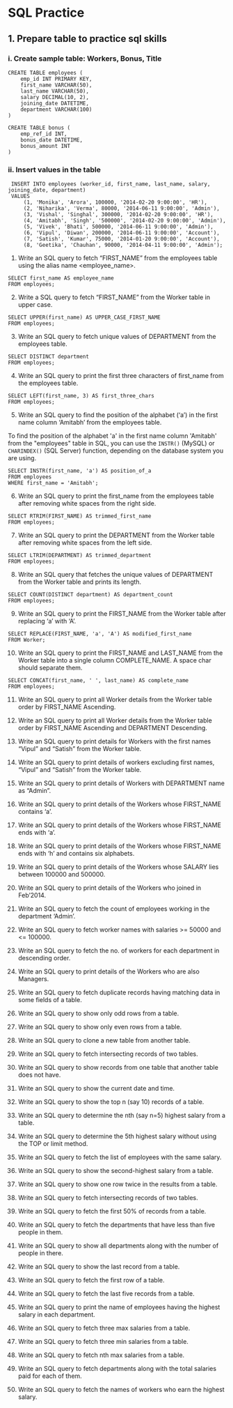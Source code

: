 # SQL Practice

## 1. Prepare table to practice sql skills

### i. Create sample table: Workers, Bonus, Title 

```
CREATE TABLE employees (
    emp_id INT PRIMARY KEY,
    first_name VARCHAR(50),
    last_name VARCHAR(50),    
    salary DECIMAL(10, 2),
    joining_date DATETIME,
    department VARCHAR(100)
)
```

```
CREATE TABLE bonus (
    emp_ref_id INT,
    bonus_date DATETIME,
    bonus_amount INT
)
```

### ii. Insert values in the table

```
 INSERT INTO employees (worker_id, first_name, last_name, salary, joining_date, department)
 VALUES
     (1, 'Monika', 'Arora', 100000, '2014-02-20 9:00:00', 'HR'),
     (2, 'Niharika', 'Verma', 80000, '2014-06-11 9:00:00', 'Admin'),
     (3, 'Vishal', 'Singhal', 300000, '2014-02-20 9:00:00', 'HR'),
     (4, 'Amitabh', 'Singh', '500000', '2014-02-20 9:00:00', 'Admin'), 
     (5, 'Vivek', 'Bhati', 500000, '2014-06-11 9:00:00', 'Admin'),
     (6, 'Vipul', 'Diwan', 200000, '2014-06-11 9:00:00', 'Account'),
     (7, 'Satish', 'Kumar', 75000, '2014-01-20 9:00:00', 'Account'),
     (8, 'Geetika', 'Chauhan', 90000, '2014-04-11 9:00:00', 'Admin');
```

1. Write an SQL query to fetch “FIRST_NAME” from the employees table using the alias name <employee_name>.

```
SELECT first_name AS employee_name
FROM employees;
```

2. Write a SQL query to fetch “FIRST_NAME” from the Worker table in upper case.

```
SELECT UPPER(first_name) AS UPPER_CASE_FIRST_NAME
FROM employees;
```

3. Write an SQL query to fetch unique values of DEPARTMENT from the employees table.

```
SELECT DISTINCT department
FROM employees;
```

4. Write an SQL query to print the first three characters of first_name from the employees table.

```
SELECT LEFT(first_name, 3) AS first_three_chars
FROM employees;
```


5. Write an SQL query to find the position of the alphabet (‘a’) in the first name column ‘Amitabh’ from the employees table.

To find the position of the alphabet 'a' in the first name column 'Amitabh' from the "employees" table in SQL, you can use the `INSTR()` (MySQL) or `CHARINDEX()` (SQL Server) function, depending on the database system you are using.
 
```
SELECT INSTR(first_name, 'a') AS position_of_a
FROM employees
WHERE first_name = 'Amitabh';
```

6. Write an SQL query to print the first_name from the employees table after removing white spaces from the right side.

```
SELECT RTRIM(FIRST_NAME) AS trimmed_first_name
FROM employees;
```

7. Write an SQL query to print the DEPARTMENT from the Worker table after removing white spaces from the left side.

```
SELECT LTRIM(DEPARTMENT) AS trimmed_department
FROM employees;
```

8. Write an SQL query that fetches the unique values of DEPARTMENT from the Worker table and prints its length.

```
SELECT COUNT(DISTINCT department) AS department_count
FROM employees;
```

9. Write an SQL query to print the FIRST_NAME from the Worker table after replacing ‘a’ with ‘A’.

```
SELECT REPLACE(FIRST_NAME, 'a', 'A') AS modified_first_name
FROM Worker;
```

10. Write an SQL query to print the FIRST_NAME and LAST_NAME from the Worker table into a single column COMPLETE_NAME. A space char should separate them.

```
SELECT CONCAT(first_name, ' ', last_name) AS complete_name
FROM employees;
```

11. Write an SQL query to print all Worker details from the Worker table order by FIRST_NAME Ascending.


12. Write an SQL query to print all Worker details from the Worker table order by FIRST_NAME Ascending and DEPARTMENT Descending.


13. Write an SQL query to print details for Workers with the first names “Vipul” and “Satish” from the Worker table.


14. Write an SQL query to print details of workers excluding first names, “Vipul” and “Satish” from the Worker table.


15. Write an SQL query to print details of Workers with DEPARTMENT name as “Admin”.


16. Write an SQL query to print details of the Workers whose FIRST_NAME contains ‘a’.


17. Write an SQL query to print details of the Workers whose FIRST_NAME ends with ‘a’.


18. Write an SQL query to print details of the Workers whose FIRST_NAME ends with ‘h’ and contains six alphabets.


19. Write an SQL query to print details of the Workers whose SALARY lies between 100000 and 500000.


20. Write an SQL query to print details of the Workers who joined in Feb’2014.


21. Write an SQL query to fetch the count of employees working in the department ‘Admin’.


22. Write an SQL query to fetch worker names with salaries >= 50000 and <= 100000.


23. Write an SQL query to fetch the no. of workers for each department in descending order.


24. Write an SQL query to print details of the Workers who are also Managers.


25. Write an SQL query to fetch duplicate records having matching data in some fields of a table.


26. Write an SQL query to show only odd rows from a table.


27. Write an SQL query to show only even rows from a table.


28. Write an SQL query to clone a new table from another table.

 
29. Write an SQL query to fetch intersecting records of two tables.

 
30. Write an SQL query to show records from one table that another table does not have.

 
31. Write an SQL query to show the current date and time.

 
32. Write an SQL query to show the top n (say 10) records of a table.


33. Write an SQL query to determine the nth (say n=5) highest salary from a table.


34. Write an SQL query to determine the 5th highest salary without using the TOP or limit method.


35. Write an SQL query to fetch the list of employees with the same salary.


36. Write an SQL query to show the second-highest salary from a table.


37. Write an SQL query to show one row twice in the results from a table.


38. Write an SQL query to fetch intersecting records of two tables.


39. Write an SQL query to fetch the first 50% of records from a table.


40. Write an SQL query to fetch the departments that have less than five people in them.


41. Write an SQL query to show all departments along with the number of people in there.


42. Write an SQL query to show the last record from a table.


43. Write an SQL query to fetch the first row of a table.


44. Write an SQL query to fetch the last five records from a table.


45. Write an SQL query to print the name of employees having the highest salary in each department.

 
46. Write an SQL query to fetch three max salaries from a table.


47. Write an SQL query to fetch three min salaries from a table.

 
48. Write an SQL query to fetch nth max salaries from a table.

 
49. Write an SQL query to fetch departments along with the total salaries paid for each of them.

 
50. Write an SQL query to fetch the names of workers who earn the highest salary.


